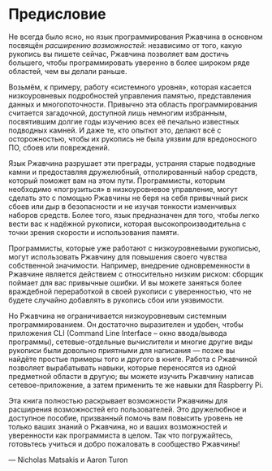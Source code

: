 # Предисловие

Не всегда было ясно, но язык программирования Ржавчина в основном посвящён *расширению возможностей*: независимо от того, какую рукопись вы пишете сейчас, Ржавчина позволяет вам достичь большего, чтобы программировать уверенно в более широком ряде областей, чем вы делали раньше.

Возьмём, к примеру, работу «системного уровня», которая касается низкоуровневых подробностей управления памятью, представления данных и многопоточности. Привычно эта область программирования считается загадочной, доступной лишь немногим избранным, посвятившим долгие годы изучению всех её печально известных подводных камней. И даже те, кто опытют это, делают всё с осторожностью, чтобы их рукопись не была уязвим для вредоносного ПО, сбоев или повреждений.

Язык Ржавчина разрушает эти преграды, устраняя старые подводные камни и предоставляя дружелюбный, отполированный набор средств, который поможет вам на этом пути. Программисты, которым необходимо «погрузиться» в низкоуровневое управление, могут сделать это с помощью Ржавчины не беря на себя привычный риск сбоев или дыр в безопасности и не изучая тонкости изменчивых наборов средств. Более того, язык предназначен для того, чтобы легко вести вас к надёжной рукописи, которая высокопроизводительна с точки зрения скорости и использования памяти.

Программисты, которые уже работают с низкоуровневыми рукописью, могут использовать Ржавчину для повышения своего чувства собственной значимости. Например, внедрение одновременности в Ржавчине является действием с относительно низким риском: сборщик поймает для вас привычные ошибки. И вы можете заняться более враждебной переработкой в своей рукописи с уверенностью, что не будете случайно добавлять в рукопись сбои или уязвимости.

Но Ржавчина не ограничивается низкоуровневым системным программированием. Он достаточно выразителен и удобен, чтобы приложения CLI (Command Line Interface – окно ввода/вывода программы), сетевые-отдельные вычислители и многие другие виды рукописи были довольно приятными для написания — позже вы найдёте простые примеры того и другого в книге. Работа с Ржавчиной позволяет вырабатывать навыки, которые переносятся из одной предметной области в другую; вы можете изучить Ржавчину написав сетевое-приложение, а затем применить те же навыки для Raspberry Pi.

Эта книга полностью раскрывает возможности Ржавчины для расширения возможностей его пользователей. Это дружелюбное и доступное пособие, призванный помочь вам повысить уровень не только ваших знаний о Ржавчина, но и ваших возможностей и уверенности как программиста в целом. Так что погружайтесь, готовьтесь учиться и добро пожаловать в сообщество Ржавчины!

— Nicholas Matsakis и Aaron Turon
